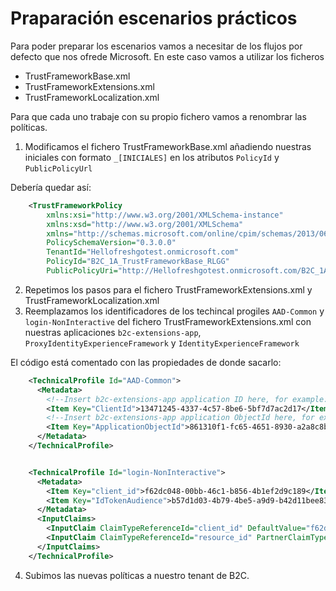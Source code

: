 # Praparación escenarios prácticos

Para poder preparar los escenarios vamos a necesitar de los flujos por defecto que nos ofrede Microsoft. En este caso vamos a utilizar los ficheros

- TrustFrameworkBase.xml
- TrustFrameworkExtensions.xml
- TrustFrameworkLocalization.xml

Para que cada uno trabaje con su propio fichero vamos a renombrar las políticas.

1. Modificamos el fichero TrustFrameworkBase.xml añadiendo nuestras iniciales con formato `_[INICIALES]` en los atributos `PolicyId` y `PublicPolicyUrl`

Debería quedar así:

```xml
    <TrustFrameworkPolicy
        xmlns:xsi="http://www.w3.org/2001/XMLSchema-instance"
        xmlns:xsd="http://www.w3.org/2001/XMLSchema"
        xmlns="http://schemas.microsoft.com/online/cpim/schemas/2013/06"
        PolicySchemaVersion="0.3.0.0"
        TenantId="Hellofreshgotest.onmicrosoft.com"
        PolicyId="B2C_1A_TrustFrameworkBase_RLGG"
        PublicPolicyUri="http://Hellofreshgotest.onmicrosoft.com/B2C_1A_TrustFrameworkBase_RLGG">
```

2. Repetimos los pasos para el fichero TrustFrameworkExtensions.xml y TrustFrameworkLocalization.xml
3. Reemplazamos los identificadores de los techincal progiles `AAD-Common` y `login-NonInteractive` del fichero TrustFrameworkExtensions.xml con nuestras aplicaciones `b2c-extensions-app`, `ProxyIdentityExperienceFramework` y `IdentityExperienceFramework`

El código está comentado con las propiedades de donde sacarlo:

```xml
    <TechnicalProfile Id="AAD-Common">
      <Metadata>
        <!--Insert b2c-extensions-app application ID here, for example: 11111111-1111-1111-1111-111111111111-->  
        <Item Key="ClientId">13471245-4337-4c57-8be6-5bf7d7ac2d17</Item>
        <!--Insert b2c-extensions-app application ObjectId here, for example: 22222222-2222-2222-2222-222222222222-->
        <Item Key="ApplicationObjectId">861310f1-fc65-4651-8930-a2a8c8be161a</Item>
      </Metadata>
    </TechnicalProfile>


    <TechnicalProfile Id="login-NonInteractive">
      <Metadata>
        <Item Key="client_id">f62dc048-00bb-46c1-b856-4b1ef2d9c189</Item> <!-- ProxyIdentityExperienceFramework ApplicationId  -->
        <Item Key="IdTokenAudience">b57d1d03-4b79-4be5-a9d9-b42d11bee83c</Item> <!-- IdentityExperienceFramework ApplicationId -->
      </Metadata>
      <InputClaims>
        <InputClaim ClaimTypeReferenceId="client_id" DefaultValue="f62dc048-00bb-46c1-b856-4b1ef2d9c189" /> <!-- ProxyIdentityExperienceFramework ApplicationId  -->
        <InputClaim ClaimTypeReferenceId="resource_id" PartnerClaimType="resource" DefaultValue="b57d1d03-4b79-4be5-a9d9-b42d11bee83c" /> <!-- IdentityExperienceFramework ApplicationId -->
      </InputClaims>
    </TechnicalProfile>
```

4. Subimos las nuevas políticas a nuestro tenant de B2C.
